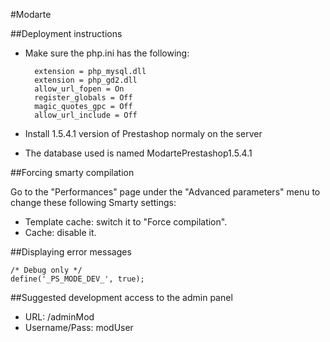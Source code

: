 #Modarte

##Deployment instructions

- Make sure the php.ini has the following:

		extension = php_mysql.dll
		extension = php_gd2.dll
		allow_url_fopen = On
		register_globals = Off
		magic_quotes_gpc = Off
		allow_url_include = Off

- Install 1.5.4.1 version of Prestashop normaly on the server
- The database used is named ModartePrestashop1.5.4.1

##Forcing smarty compilation

Go to the "Performances" page under the "Advanced parameters" menu to change these following Smarty settings:

- Template cache: switch it to "Force compilation".
- Cache: disable it.

##Displaying error messages

	/* Debug only */
	define('_PS_MODE_DEV_', true);

##Suggested development access to the admin panel

- URL: /adminMod
- Username/Pass: modUser
